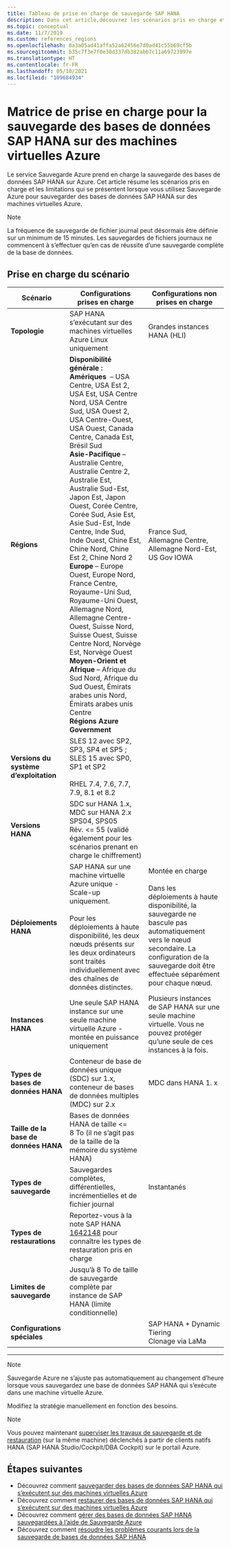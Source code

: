 ```yaml
---
title: Tableau de prise en charge de sauvegarde SAP HANA
description: Dans cet article,découvrez les scénarios pris en charge et les limitations lorsque vous utilisez Sauvegarde Azure pour sauvegarder des bases de données SAP HANA sur des machines virtuelles Azure.
ms.topic: conceptual
ms.date: 11/7/2019
ms.custom: references_regions
ms.openlocfilehash: 8a3a05ad41affa52a62456e7d0ad41c55b69cf5b
ms.sourcegitcommit: b35c7f3e7f0e30d337db382abb7c11a69723997e
ms.translationtype: HT
ms.contentlocale: fr-FR
ms.lasthandoff: 05/10/2021
ms.locfileid: "109684934"
---
```

# <a name="support-matrix-for-backup-of-sap-hana-databases-on-azure-vms"></a>Matrice de prise en charge pour la sauvegarde des bases de données SAP HANA sur des machines virtuelles Azure

Le service Sauvegarde Azure prend en charge la sauvegarde des bases de données SAP HANA sur Azure. Cet article résume les scénarios pris en charge et les limitations qui se présentent lorsque vous utilisez Sauvegarde Azure pour sauvegarder des bases de données SAP HANA sur des machines virtuelles Azure.

> [!NOTE]
> La fréquence de sauvegarde de fichier journal peut désormais être définie sur un minimum de 15 minutes. Les sauvegardes de fichiers journaux ne commencent à s’effectuer qu’en cas de réussite d’une sauvegarde complète de la base de données.

## <a name="scenario-support"></a>Prise en charge du scénario

| **Scénario**               | **Configurations prises en charge**                                | **Configurations non prises en charge**                              |
| -------------------------- | ------------------------------------------------------------ | ------------------------------------------------------------ |
| **Topologie**               | SAP HANA s’exécutant sur des machines virtuelles Azure Linux uniquement                    | Grandes instances HANA (HLI)                                   |
| **Régions**                   | **Disponibilité générale :**<br> **Amériques**  – USA Centre, USA Est 2, USA Est, USA Centre Nord, USA Centre Sud, USA Ouest 2, USA Centre-Ouest, USA Ouest, Canada Centre, Canada Est, Brésil Sud <br> **Asie-Pacifique** – Australie Centre, Australie Centre 2, Australie Est, Australie Sud-Est, Japon Est, Japon Ouest, Corée Centre, Corée Sud, Asie Est, Asie Sud-Est, Inde Centre, Inde Sud, Inde Ouest, Chine Est, Chine Nord, Chine Est 2, Chine Nord 2 <br> **Europe** – Europe Ouest, Europe Nord, France Centre, Royaume-Uni Sud, Royaume-Uni Ouest, Allemagne Nord, Allemagne Centre-Ouest, Suisse Nord, Suisse Ouest, Suisse Centre Nord, Norvège Est, Norvège Ouest <br> **Moyen-Orient et Afrique** – Afrique du Sud Nord, Afrique du Sud Ouest, Émirats arabes unis Nord, Émirats arabes unis Centre  <BR>  **Régions Azure Government** | France Sud, Allemagne Centre, Allemagne Nord-Est, US Gov IOWA |
| **Versions du système d’exploitation**            | SLES 12 avec SP2, SP3, SP4 et SP5 ; SLES 15 avec SP0, SP1 et SP2 <br><br>  RHEL 7.4, 7.6, 7.7, 7.9, 8.1 et 8.2                |                                             |
| **Versions HANA**          | SDC sur HANA 1.x, MDC sur HANA 2.x SPS04, SPS05 Rév. <= 55 (validé également pour les scénarios prenant en charge le chiffrement)      |                                                            |
| **Déploiements HANA**       | SAP HANA sur une machine virtuelle Azure unique - Scale-up uniquement. <br><br> Pour les déploiements à haute disponibilité, les deux nœuds présents sur les deux ordinateurs sont traités individuellement avec des chaînes de données distinctes.               | Montée en charge <br><br> Dans les déploiements à haute disponibilité, la sauvegarde ne bascule pas automatiquement vers le nœud secondaire. La configuration de la sauvegarde doit être effectuée séparément pour chaque nœud.                                           |
| **Instances HANA**         | Une seule SAP HANA instance sur une seule machine virtuelle Azure - montée en puissance uniquement | Plusieurs instances de SAP HANA sur une seule machine virtuelle. Vous ne pouvez protéger qu’une seule de ces instances à la fois.                  |
| **Types de bases de données HANA**    | Conteneur de base de données unique (SDC) sur 1.x, conteneur de bases de données multiples (MDC) sur 2.x | MDC dans HANA 1. x                                              |
| **Taille de la base de données HANA**     | Bases de données HANA de taille <= 8 To (il ne s’agit pas de la taille de la mémoire du système HANA)               |                                                              |
| **Types de sauvegarde**           | Sauvegardes complètes, différentielles, incrémentielles et de fichier journal                          |  Instantanés                                       |
| **Types de restaurations**          | Reportez-vous à la note SAP HANA [1642148](https://launchpad.support.sap.com/#/notes/1642148) pour connaître les types de restauration pris en charge |                                                              |
| **Limites de sauvegarde**          | Jusqu’à 8 To de taille de sauvegarde complète par instance de SAP HANA (limite conditionnelle)         |                                                              |
| **Configurations spéciales** |                                                              | SAP HANA + Dynamic Tiering <br>  Clonage via LaMa        |

------

>[!NOTE]
>Sauvegarde Azure ne s’ajuste pas automatiquement au changement d’heure lorsque vous sauvegardez une base de données SAP HANA qui s’exécute dans une machine virtuelle Azure.
>
>Modifiez la stratégie manuellement en fonction des besoins.

> [!NOTE]
> Vous pouvez maintenant [superviser les travaux de sauvegarde et de restauration](./sap-hana-db-manage.md#monitor-manual-backup-jobs-in-the-portal) (sur la même machine) déclenchés à partir de clients natifs HANA (SAP HANA Studio/Cockpit/DBA Cockpit) sur le portail Azure.

## <a name="next-steps"></a>Étapes suivantes

* Découvrez comment [sauvegarder des bases de données SAP HANA qui s’exécutent sur des machines virtuelles Azure](./backup-azure-sap-hana-database.md)
* Découvrez comment [restaurer des bases de données SAP HANA qui s’exécutent sur des machines virtuelles Azure](./sap-hana-db-restore.md)
* Découvrez comment [gérer des bases de données SAP HANA sauvegardées à l’aide de Sauvegarde Azure](sap-hana-db-manage.md)
* Découvrez comment [résoudre les problèmes courants lors de la sauvegarde de bases de données SAP HANA](./backup-azure-sap-hana-database-troubleshoot.md)
